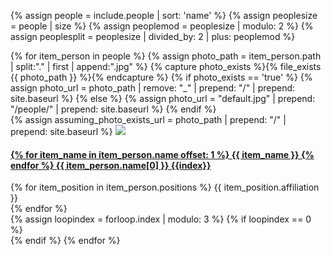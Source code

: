 {% assign people = include.people | sort: 'name' %}
{% assign peoplesize = people | size %}
{% assign peoplemod = peoplesize | modulo: 2 %}
{% assign peoplesplit = peoplesize | divided_by: 2 | plus: peoplemod %}

<html>
  <section>
    <div class="row">
      {% for item_person in people %} 
        {% assign photo_path = item_person.path | split:"." | first | append:".jpg" %}
        {% capture photo_exists %}{% file_exists {{ photo_path }} %}{% endcapture %}
        {% if photo_exists == 'true' %}
          {% assign photo_url = photo_path | remove: "_" | prepend: "/" | prepend: site.baseurl %}
        {% else %}
          {% assign photo_url = "default.jpg" | prepend: "/people/" | prepend: site.baseurl %}
        {% endif %}
        <div class="media col-md-4">
          <div class="media-left">
            <div class="media-object">
              {% assign assuming_photo_exists_url = photo_path | prepend: "/" | prepend: site.baseurl %}
              <img src="{{ photo_url }}" class="img-circle"/>
            </div>
          </div>
          <div class="media-body">
            <h4 class="media-heading">
              <a href="{{ item_person.web }}">
                {% for item_name in item_person.name offset: 1 %}
                  {{ item_name }}
                {% endfor %}
                {{ item_person.name[0] }}
                {{index}}
              </a>
            </h4>
            {% for item_position in item_person.positions %}
              {{ item_position.affiliation }}
              <br />
            {% endfor %}
            <br />
          </div>
        </div>
        {% assign loopindex = forloop.index | modulo: 3 %}
        {% if loopindex == 0 %}
          <div class="col-md-12"></div>
        {% endif %}
      {% endfor %}
    </div>
  </section>
</html>
